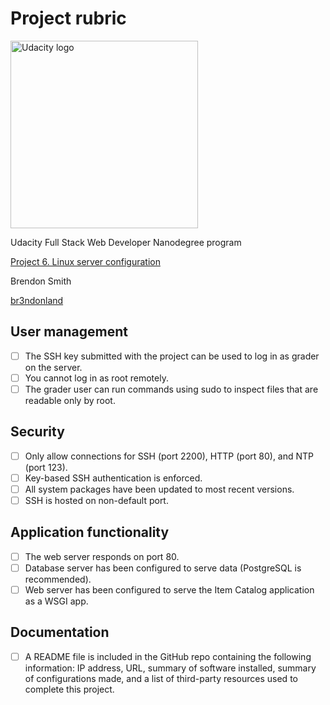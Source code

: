 # Project rubric

<a href="https://www.udacity.com/">
  <img src="https://s3-us-west-1.amazonaws.com/udacity-content/rebrand/svg/logo.min.svg" width="300" alt="Udacity logo">
</a>

Udacity Full Stack Web Developer Nanodegree program

[Project 6. Linux server configuration](https://github.com/br3ndonland/udacity-fsnd-p6-server)

Brendon Smith

[br3ndonland](https://github.com/br3ndonland)

## User management

- [ ] The SSH key submitted with the project can be used to log in as grader on the server.
- [ ] You cannot log in as root remotely.
- [ ] The grader user can run commands using sudo to inspect files that are readable only by root.

## Security

- [ ] Only allow connections for SSH (port 2200), HTTP (port 80), and NTP (port 123).
- [ ] Key-based SSH authentication is enforced.
- [ ] All system packages have been updated to most recent versions.
- [ ] SSH is hosted on non-default port.

## Application functionality

- [ ] The web server responds on port 80.
- [ ] Database server has been configured to serve data (PostgreSQL is recommended).
- [ ] Web server has been configured to serve the Item Catalog application as a WSGI app.

## Documentation

- [ ] A README file is included in the GitHub repo containing the following information: IP address, URL, summary of software installed, summary of configurations made, and a list of third-party resources used to complete this project.
